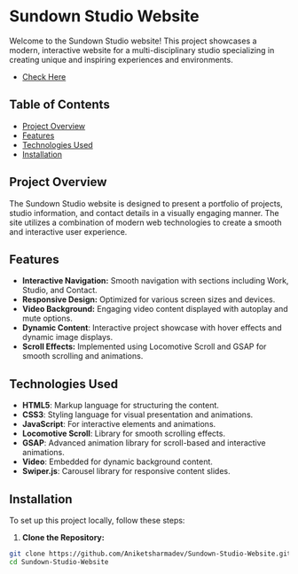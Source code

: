 
# Sundown Studio Website 

Welcome to the Sundown Studio website! This project showcases a modern,
interactive website for a multi-disciplinary studio specializing in creating
unique and inspiring experiences and environments.
- [Check Here](https://aniketsharma-dev.github.io/Sundown-Studio-Website/)

## Table of Contents

- [Project Overview](#project-overview)
- [Features](#features)
- [Technologies Used](#technologies-used)
- [Installation](#installation)

## Project Overview

The Sundown Studio website is designed to present a portfolio of projects,
studio information, and contact details in a visually engaging manner. The site
utilizes a combination of modern web technologies to create a smooth and
interactive user experience.

## Features

- **Interactive Navigation:** Smooth navigation with sections including Work,
Studio, and Contact.
- **Responsive Design:** Optimized for various screen sizes and devices.
- **Video Background:** Engaging video content displayed with autoplay and mute
options.
- **Dynamic Content**: Interactive project showcase with hover effects and
dynamic image displays.
- **Scroll Effects:** Implemented using Locomotive Scroll and GSAP for smooth
scrolling and animations.

## Technologies Used

- **HTML5**: Markup language for structuring the content.
- **CSS3**: Styling language for visual presentation and animations.
- **JavaScript**: For interactive elements and animations.
- **Locomotive Scroll**: Library for smooth scrolling effects.
- **GSAP**: Advanced animation library for scroll-based and interactive
animations.
- **Video**: Embedded for dynamic background content.
- **Swiper.js**: Carousel library for responsive content slides.

## Installation

To set up this project locally, follow these steps:

1. **Clone the Repository:**

```bash
git clone https://github.com/Aniketsharmadev/Sundown-Studio-Website.git
cd Sundown-Studio-Website
